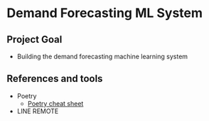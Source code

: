 # Demand Forecasting ML System

## Project Goal
* Building the demand forecasting machine learning system



## References and tools

* Poetry
    * [Poetry cheat sheet](https://www.yippeecode.com/topics/python-poetry-cheat-sheet/)
* LINE REMOTE
